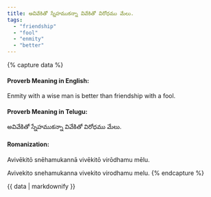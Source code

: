 ```yaml
---
title: అవివేకితో స్నేహముకన్నా వివేకితో విరోధము మేలు.
tags:
  - "friendship"
  - "fool"
  - "enmity"
  - "better"
---
```


{% capture data %}
#### Proverb Meaning in English:
Enmity with a wise man is better than friendship with a fool.

#### Proverb Meaning in Telugu:
అవివేకితో స్నేహముకన్నా వివేకితో విరోధము మేలు.

#### Romanization:
Avivēkitō snēhamukannā vivēkitō virōdhamu mēlu.

Avivekito snehamukanna vivekito virodhamu melu.
{% endcapture %}

{{ data | markdownify }}

